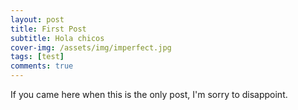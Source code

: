 ```yaml
---
layout: post
title: First Post
subtitle: Hola chicos
cover-img: /assets/img/imperfect.jpg
tags: [test]
comments: true
---
```


If you came here when this is the only post, I'm sorry to disappoint.
